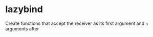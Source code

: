 lazybind
========

Create functions that accept the receiver as its first argument and `n` arguments after 
